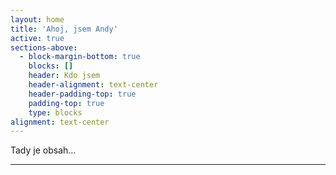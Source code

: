 ```yaml
---
layout: home
title: 'Ahoj, jsem Andy'
active: true
sections-above:
  - block-margin-bottom: true
    blocks: []
    header: Kdo jsem
    header-alignment: text-center
    header-padding-top: true
    padding-top: true
    type: blocks
alignment: text-center
---
```

Tady je obsah...

---
